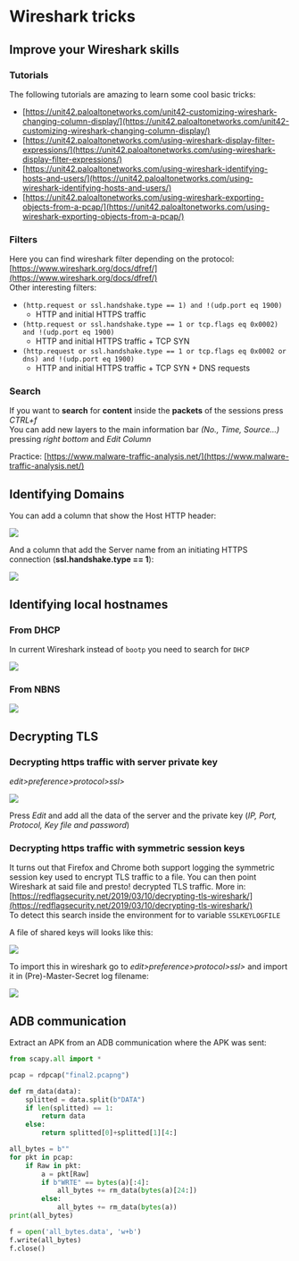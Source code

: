 # Wireshark tricks

## Improve your Wireshark skills

### Tutorials

The following tutorials are amazing to learn some cool basic tricks:

* [https://unit42.paloaltonetworks.com/unit42-customizing-wireshark-changing-column-display/](https://unit42.paloaltonetworks.com/unit42-customizing-wireshark-changing-column-display/)
* [https://unit42.paloaltonetworks.com/using-wireshark-display-filter-expressions/](https://unit42.paloaltonetworks.com/using-wireshark-display-filter-expressions/)
* [https://unit42.paloaltonetworks.com/using-wireshark-identifying-hosts-and-users/](https://unit42.paloaltonetworks.com/using-wireshark-identifying-hosts-and-users/)
* [https://unit42.paloaltonetworks.com/using-wireshark-exporting-objects-from-a-pcap/](https://unit42.paloaltonetworks.com/using-wireshark-exporting-objects-from-a-pcap/)

### Filters

Here you can find wireshark filter depending on the protocol: [https://www.wireshark.org/docs/dfref/](https://www.wireshark.org/docs/dfref/)  
Other interesting filters:

* `(http.request or ssl.handshake.type == 1) and !(udp.port eq 1900)`
  * HTTP and initial HTTPS traffic
* `(http.request or ssl.handshake.type == 1 or tcp.flags eq 0x0002) and !(udp.port eq 1900)`
  * HTTP and initial HTTPS traffic + TCP SYN
* `(http.request or ssl.handshake.type == 1 or tcp.flags eq 0x0002 or dns) and !(udp.port eq 1900)`
  * HTTP and initial HTTPS traffic + TCP SYN + DNS requests

### Search

If you want to **search** for **content** inside the **packets** of the sessions press _CTRL+f_  
You can add new layers to the main information bar _\(No., Time, Source...\)_ pressing _right bottom_ and _Edit Column_

Practice: [https://www.malware-traffic-analysis.net/](https://www.malware-traffic-analysis.net/)

## Identifying Domains

You can add a column that show the Host HTTP header:

![](../../../.gitbook/assets/image%20%28405%29.png)

And a column that add the Server name from an initiating HTTPS connection \(**ssl.handshake.type == 1**\):

![](../../../.gitbook/assets/image%20%28408%29.png)

## Identifying local hostnames

### From DHCP

In current Wireshark instead of `bootp` you need to search for `DHCP`

![](../../../.gitbook/assets/image%20%28409%29.png)

### From NBNS

![](../../../.gitbook/assets/image%20%28406%29.png)

## Decrypting TLS

### Decrypting https traffic with server private key

_edit&gt;preference&gt;protocol&gt;ssl&gt;_

![](../../../.gitbook/assets/image%20%28263%29.png)

Press _Edit_ and add all the data of the server and the private key \(_IP, Port, Protocol, Key file and password_\)

### Decrypting https traffic with symmetric session keys

It turns out that Firefox and Chrome both support logging the symmetric session key used to encrypt TLS traffic to a file. You can then point Wireshark at said file and presto! decrypted TLS traffic. More in: [https://redflagsecurity.net/2019/03/10/decrypting-tls-wireshark/](https://redflagsecurity.net/2019/03/10/decrypting-tls-wireshark/)  
To detect this search inside the environment for to variable `SSLKEYLOGFILE`

A file of shared keys will looks like this:

![](../../../.gitbook/assets/image%20%2862%29.png)

To import this in wireshark go to _edit&gt;preference&gt;protocol&gt;ssl&gt;_ and import it in \(Pre\)-Master-Secret log filename:

![](../../../.gitbook/assets/image%20%28191%29.png)

## ADB communication

Extract an APK from an ADB communication where the APK was sent:

```python
from scapy.all import *

pcap = rdpcap("final2.pcapng")

def rm_data(data):
    splitted = data.split(b"DATA")
    if len(splitted) == 1:
        return data
    else:
        return splitted[0]+splitted[1][4:]

all_bytes = b""
for pkt in pcap:
    if Raw in pkt:
        a = pkt[Raw]
        if b"WRTE" == bytes(a)[:4]:
            all_bytes += rm_data(bytes(a)[24:])
        else:
            all_bytes += rm_data(bytes(a))
print(all_bytes)

f = open('all_bytes.data', 'w+b')
f.write(all_bytes)
f.close()
```

